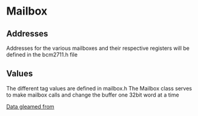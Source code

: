 # Mailbox
## Addresses
Addresses for the various mailboxes and their respective registers will be defined in the bcm2711.h file
## Values
The different tag values are defined in mailbox.h
The Mailbox class serves to make mailbox calls and change the buffer one 32bit word at a time

[Data gleamed from](https://github.com/raspberrypi/firmware/wiki/Mailbox-property-interface)

